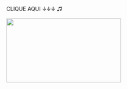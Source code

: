 CLIQUE AQUI ↓↓↓ ♫
<br><br>
<a href="https://benfic4rthur.github.io/Spotify/"><img src="https://s2.glbimg.com/8pqkmpEXvwida1h2SZ40gCB7I2A=/0x0:1024x576/924x0/smart/filters:strip_icc()/i.s3.glbimg.com/v1/AUTH_08fbf48bc0524877943fe86e43087e7a/internal_photos/bs/2020/4/n/wxo5ZsTL6lA0qTcb9Mwg/spotify-premium-akcio-001-1024x576.jpg" style="width:300; height:168px"></a>
